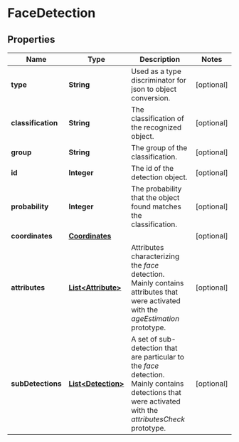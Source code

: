 

# FaceDetection

## Properties

Name | Type | Description | Notes
------------ | ------------- | ------------- | -------------
**type** | **String** | Used as a type discriminator for json to object conversion. |  [optional]
**classification** | **String** | The classification of the recognized object. |  [optional]
**group** | **String** | The group of the classification. |  [optional]
**id** | **Integer** | The id of the detection object. |  [optional]
**probability** | **Integer** | The probability that the object found matches the classification. |  [optional]
**coordinates** | [**Coordinates**](Coordinates.md) |  |  [optional]
**attributes** | [**List&lt;Attribute&gt;**](Attribute.md) | Attributes characterizing the _face_ detection. Mainly contains attributes that were activated with the _ageEstimation_ prototype. |  [optional]
**subDetections** | [**List&lt;Detection&gt;**](Detection.md) | A set of sub-detection that are particular to the _face_ detection. Mainly contains detections that were activated with the _attributesCheck_ prototype. |  [optional]




